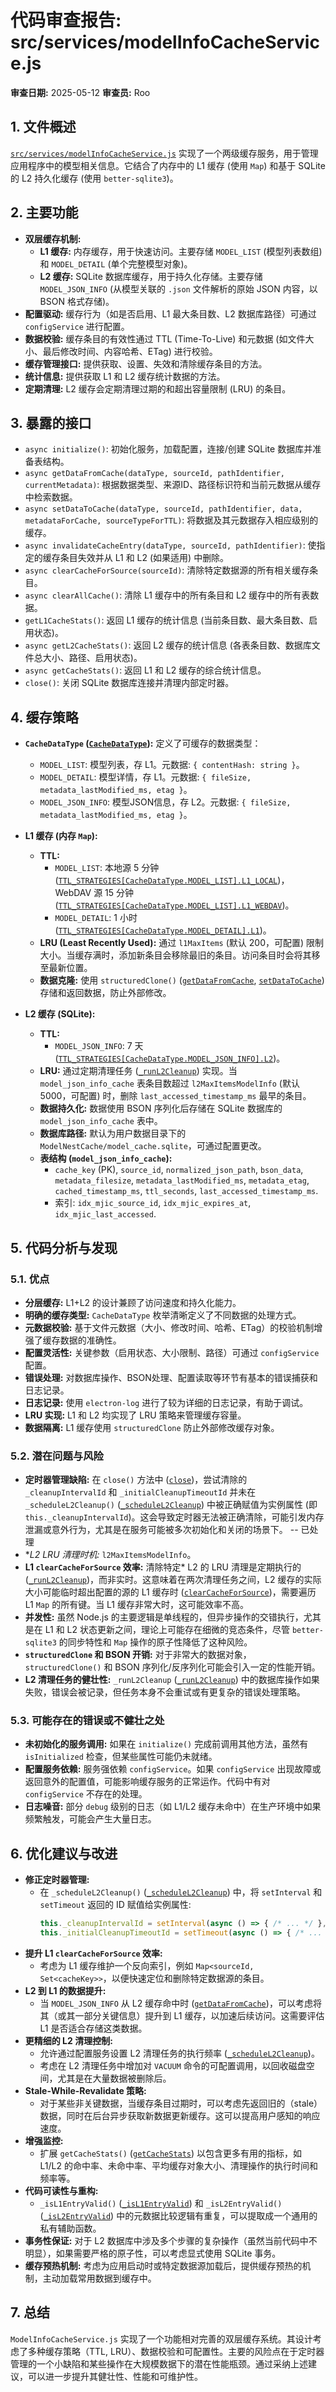 # 代码审查报告: src/services/modelInfoCacheService.js

**审查日期:** 2025-05-12
**审查员:** Roo

## 1. 文件概述

[`src/services/modelInfoCacheService.js`](src/services/modelInfoCacheService.js:1) 实现了一个两级缓存服务，用于管理应用程序中的模型相关信息。它结合了内存中的 L1 缓存 (使用 `Map`) 和基于 SQLite 的 L2 持久化缓存 (使用 `better-sqlite3`)。

## 2. 主要功能

-   **双层缓存机制:**
    -   **L1 缓存:** 内存缓存，用于快速访问。主要存储 `MODEL_LIST` (模型列表数组) 和 `MODEL_DETAIL` (单个完整模型对象)。
    -   **L2 缓存:** SQLite 数据库缓存，用于持久化存储。主要存储 `MODEL_JSON_INFO` (从模型关联的 `.json` 文件解析的原始 JSON 内容，以 BSON 格式存储)。
-   **配置驱动:** 缓存行为（如是否启用、L1 最大条目数、L2 数据库路径）可通过 `configService` 进行配置。
-   **数据校验:** 缓存条目的有效性通过 TTL (Time-To-Live) 和元数据 (如文件大小、最后修改时间、内容哈希、ETag) 进行校验。
-   **缓存管理接口:** 提供获取、设置、失效和清除缓存条目的方法。
-   **统计信息:** 提供获取 L1 和 L2 缓存统计数据的方法。
-   **定期清理:** L2 缓存会定期清理过期的和超出容量限制 (LRU) 的条目。

## 3. 暴露的接口

-   `async initialize()`: 初始化服务，加载配置，连接/创建 SQLite 数据库并准备表结构。
-   `async getDataFromCache(dataType, sourceId, pathIdentifier, currentMetadata)`: 根据数据类型、来源ID、路径标识符和当前元数据从缓存中检索数据。
-   `async setDataToCache(dataType, sourceId, pathIdentifier, data, metadataForCache, sourceTypeForTTL)`: 将数据及其元数据存入相应级别的缓存。
-   `async invalidateCacheEntry(dataType, sourceId, pathIdentifier)`: 使指定的缓存条目失效并从 L1 和 L2 (如果适用) 中删除。
-   `async clearCacheForSource(sourceId)`: 清除特定数据源的所有相关缓存条目。
-   `async clearAllCache()`: 清除 L1 缓存中的所有条目和 L2 缓存中的所有表数据。
-   `getL1CacheStats()`: 返回 L1 缓存的统计信息 (当前条目数、最大条目数、启用状态)。
-   `async getL2CacheStats()`: 返回 L2 缓存的统计信息 (各表条目数、数据库文件总大小、路径、启用状态)。
-   `async getCacheStats()`: 返回 L1 和 L2 缓存的综合统计信息。
-   `close()`: 关闭 SQLite 数据库连接并清理内部定时器。

## 4. 缓存策略

-   **`CacheDataType` ([`CacheDataType`](src/services/modelInfoCacheService.js:17)):** 定义了可缓存的数据类型：
    -   `MODEL_LIST`: 模型列表，存 L1。元数据: `{ contentHash: string }`。
    -   `MODEL_DETAIL`: 模型详情，存 L1。元数据: `{ fileSize, metadata_lastModified_ms, etag }`。
    -   `MODEL_JSON_INFO`: 模型JSON信息，存 L2。元数据: `{ fileSize, metadata_lastModified_ms, etag }`。

-   **L1 缓存 (内存 `Map`):**
    -   **TTL:**
        -   `MODEL_LIST`: 本地源 5 分钟 ([`TTL_STRATEGIES[CacheDataType.MODEL_LIST].L1_LOCAL`](src/services/modelInfoCacheService.js:53))，WebDAV 源 15 分钟 ([`TTL_STRATEGIES[CacheDataType.MODEL_LIST].L1_WEBDAV`](src/services/modelInfoCacheService.js:54))。
        -   `MODEL_DETAIL`: 1 小时 ([`TTL_STRATEGIES[CacheDataType.MODEL_DETAIL].L1`](src/services/modelInfoCacheService.js:57))。
    -   **LRU (Least Recently Used):** 通过 `l1MaxItems` (默认 200，可配置) 限制大小。当缓存满时，添加新条目会移除最旧的条目。访问条目时会将其移至最新位置。
    -   **数据克隆:** 使用 `structuredClone()` ([`getDataFromCache`](src/services/modelInfoCacheService.js:335), [`setDataToCache`](src/services/modelInfoCacheService.js:423)) 存储和返回数据，防止外部修改。

-   **L2 缓存 (SQLite):**
    -   **TTL:**
        -   `MODEL_JSON_INFO`: 7 天 ([`TTL_STRATEGIES[CacheDataType.MODEL_JSON_INFO].L2`](src/services/modelInfoCacheService.js:60))。
    -   **LRU:** 通过定期清理任务 ([`_runL2Cleanup`](src/services/modelInfoCacheService.js:631)) 实现。当 `model_json_info_cache` 表条目数超过 `l2MaxItemsModelInfo` (默认 5000，可配置) 时，删除 `last_accessed_timestamp_ms` 最早的条目。
    -   **数据持久化:** 数据使用 BSON 序列化后存储在 SQLite 数据库的 `model_json_info_cache` 表中。
    -   **数据库路径:** 默认为用户数据目录下的 `ModelNestCache/model_cache.sqlite`，可通过配置更改。
    -   **表结构 (`model_json_info_cache`):**
        -   `cache_key` (PK), `source_id`, `normalized_json_path`, `bson_data`, `metadata_filesize`, `metadata_lastModified_ms`, `metadata_etag`, `cached_timestamp_ms`, `ttl_seconds`, `last_accessed_timestamp_ms`.
        -   索引: `idx_mjic_source_id`, `idx_mjic_expires_at`, `idx_mjic_last_accessed`.

## 5. 代码分析与发现

### 5.1. 优点

-   **分层缓存:** L1+L2 的设计兼顾了访问速度和持久化能力。
-   **明确的缓存类型:** `CacheDataType` 枚举清晰定义了不同数据的处理方式。
-   **元数据校验:** 基于文件元数据（大小、修改时间、哈希、ETag）的校验机制增强了缓存数据的准确性。
-   **配置灵活性:** 关键参数（启用状态、大小限制、路径）可通过 `configService` 配置。
-   **错误处理:** 对数据库操作、BSON处理、配置读取等环节有基本的错误捕获和日志记录。
-   **日志记录:** 使用 `electron-log` 进行了较为详细的日志记录，有助于调试。
-   **LRU 实现:** L1 和 L2 均实现了 LRU 策略来管理缓存容量。
-   **数据隔离:** L1 缓存使用 `structuredClone` 防止外部修改缓存对象。

### 5.2. 潜在问题与风险

-   **定时器管理缺陷:** 在 `close()` 方法中 ([`close`](src/services/modelInfoCacheService.js:768))，尝试清除的 `_cleanupIntervalId` 和 `_initialCleanupTimeoutId` 并未在 `_scheduleL2Cleanup()` ([`_scheduleL2Cleanup`](src/services/modelInfoCacheService.js:610)) 中被正确赋值为实例属性 (即 `this._cleanupIntervalId`)。这会导致定时器无法被正确清除，可能引发内存泄漏或意外行为，尤其是在服务可能被多次初始化和关闭的场景下。 -- 已处理
-   **L2 LRU 清理时机:* `l2MaxItemsModelInfo`。
-   **L1 `clearCacheForSource` 效率:** 清除特定* L2 的 LRU 清理是定期执行的 ([`_runL2Cleanup`](src/services/modelInfoCacheService.js:631))，而非实时。这意味着在两次清理任务之间，L2 缓存的实际大小可能临时超出配置的源的 L1 缓存时 ([`clearCacheForSource`](src/services/modelInfoCacheService.js:553))，需要遍历 L1 `Map` 的所有键。当 L1 缓存非常大时，这可能效率不高。
-   **并发性:** 虽然 Node.js 的主要逻辑是单线程的，但异步操作的交错执行，尤其是在 L1 和 L2 状态更新之间，理论上可能存在细微的竞态条件，尽管 `better-sqlite3` 的同步特性和 `Map` 操作的原子性降低了这种风险。
-   **`structuredClone` 和 BSON 开销:** 对于非常大的数据对象，`structuredClone()` 和 BSON 序列化/反序列化可能会引入一定的性能开销。
-   **L2 清理任务的健壮性:** `_runL2Cleanup` ([`_runL2Cleanup`](src/services/modelInfoCacheService.js:631)) 中的数据库操作如果失败，错误会被记录，但任务本身不会重试或有更复杂的错误处理策略。

### 5.3. 可能存在的错误或不健壮之处

-   **未初始化的服务调用:** 如果在 `initialize()` 完成前调用其他方法，虽然有 `isInitialized` 检查，但某些属性可能仍未就绪。
-   **配置服务依赖:** 服务强依赖 `configService`。如果 `configService` 出现故障或返回意外的配置值，可能影响缓存服务的正常运作。代码中有对 `configService` 不存在的处理。
-   **日志噪音:** 部分 `debug` 级别的日志（如 L1/L2 缓存未命中）在生产环境中如果频繁触发，可能会产生大量日志。

## 6. 优化建议与改进

-   **修正定时器管理:**
    -   在 `_scheduleL2Cleanup()` ([`_scheduleL2Cleanup`](src/services/modelInfoCacheService.js:610)) 中，将 `setInterval` 和 `setTimeout` 返回的 ID 赋值给实例属性:
        ```javascript
        this._cleanupIntervalId = setInterval(async () => { /* ... */ }, cleanupIntervalMs);
        this._initialCleanupTimeoutId = setTimeout(async () => { /* ... */ }, 5 * 60 * 1000);
        ```
-   **提升 L1 `clearCacheForSource` 效率:**
    -   考虑为 L1 缓存维护一个反向索引，例如 `Map<sourceId, Set<cacheKey>>`，以便快速定位和删除特定数据源的条目。
-   **L2 到 L1 的数据提升:**
    -   当 `MODEL_JSON_INFO` 从 L2 缓存命中时 ([`getDataFromCache`](src/services/modelInfoCacheService.js:365))，可以考虑将其（或其一部分关键信息）提升到 L1 缓存，以加速后续访问。这需要评估 L1 是否适合存储这类数据。
-   **更精细的 L2 清理控制:**
    -   允许通过配置服务设置 L2 清理任务的执行频率 ([`_scheduleL2Cleanup`](src/services/modelInfoCacheService.js:613))。
    -   考虑在 L2 清理任务中增加对 `VACUUM` 命令的可配置调用，以回收磁盘空间，尤其是在大量数据被删除后。
-   **Stale-While-Revalidate 策略:**
    -   对于某些非关键数据，当缓存条目过期时，可以考虑先返回旧的（stale）数据，同时在后台异步获取新数据更新缓存。这可以提高用户感知的响应速度。
-   **增强监控:**
    -   扩展 `getCacheStats()` ([`getCacheStats`](src/services/modelInfoCacheService.js:744)) 以包含更多有用的指标，如 L1/L2 的命中率、未命中率、平均缓存对象大小、清理操作的执行时间和频率等。
-   **代码可读性与重构:**
    -   `_isL1EntryValid()` ([`_isL1EntryValid`](src/services/modelInfoCacheService.js:243)) 和 `_isL2EntryValid()` ([`_isL2EntryValid`](src/services/modelInfoCacheService.js:282)) 中的元数据比较逻辑有重复，可以提取成一个通用的私有辅助函数。
-   **事务性保证:** 对于 L2 数据库中涉及多个步骤的复杂操作（虽然当前代码中不明显），如果需要严格的原子性，可以考虑显式使用 SQLite 事务。
-   **缓存预热机制:** 考虑为应用启动时或特定数据源加载后，提供缓存预热的机制，主动加载常用数据到缓存中。

## 7. 总结

`ModelInfoCacheService.js` 实现了一个功能相对完善的双层缓存系统。其设计考虑了多种缓存策略（TTL, LRU）、数据校验和可配置性。主要的风险点在于定时器管理的一个小缺陷和某些操作在大规模数据下的潜在性能瓶颈。通过采纳上述建议，可以进一步提升其健壮性、性能和可维护性。